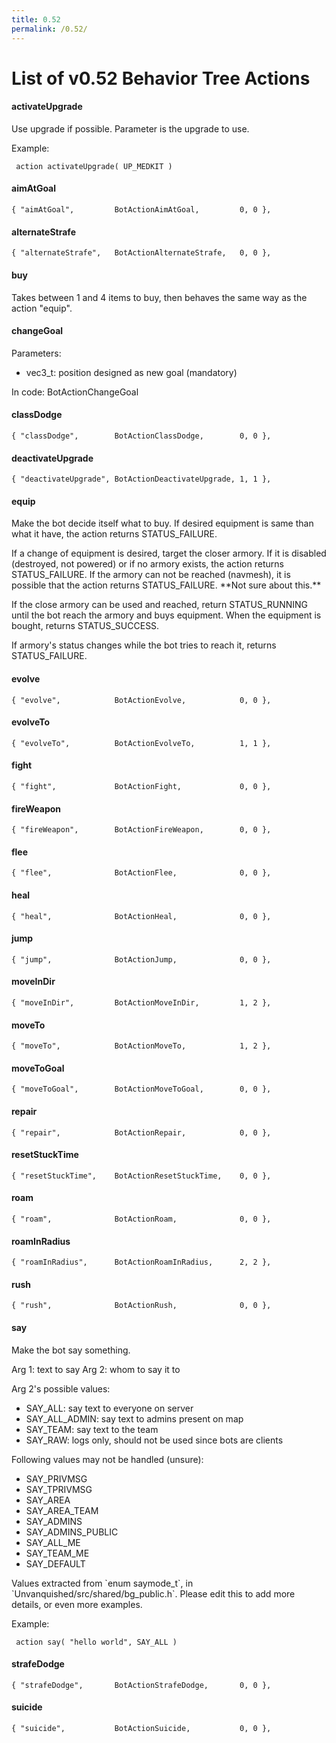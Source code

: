 ```yaml
---
title: 0.52
permalink: /0.52/
---
```


# List of v0.52 Behavior Tree Actions

#### activateUpgrade

Use upgrade if possible. Parameter is the upgrade to use.

Example:

` action activateUpgrade( UP_MEDKIT )`

#### aimAtGoal

`{ "aimAtGoal",         BotActionAimAtGoal,         0, 0 }, `

#### alternateStrafe

`{ "alternateStrafe",   BotActionAlternateStrafe,   0, 0 }, `

#### buy

Takes between 1 and 4 items to buy, then behaves the same way as the
action "equip".

#### changeGoal

Parameters:

- vec3_t: position designed as new goal (mandatory)

In code: BotActionChangeGoal

#### classDodge

`{ "classDodge",        BotActionClassDodge,        0, 0 }, `

#### deactivateUpgrade

`{ "deactivateUpgrade", BotActionDeactivateUpgrade, 1, 1 }, `

#### equip

Make the bot decide itself what to buy. If desired equipment is same
than what it have, the action returns STATUS_FAILURE.

If a change of equipment is desired, target the closer armory. If it is
disabled (destroyed, not powered) or if no armory exists, the action
returns STATUS_FAILURE. If the armory can not be reached (navmesh), it
is possible that the action returns STATUS_FAILURE. \*\*Not sure about
this.\*\*

If the close armory can be used and reached, return STATUS_RUNNING until
the bot reach the armory and buys equipment. When the equipment is
bought, returns STATUS_SUCCESS.

If armory's status changes while the bot tries to reach it, returns
STATUS_FAILURE.

#### evolve

`{ "evolve",            BotActionEvolve,            0, 0 }, `

#### evolveTo

`{ "evolveTo",          BotActionEvolveTo,          1, 1 }, `

#### fight

`{ "fight",             BotActionFight,             0, 0 }, `

#### fireWeapon

`{ "fireWeapon",        BotActionFireWeapon,        0, 0 }, `

#### flee

`{ "flee",              BotActionFlee,              0, 0 }, `

#### heal

`{ "heal",              BotActionHeal,              0, 0 }, `

#### jump

`{ "jump",              BotActionJump,              0, 0 }, `

#### moveInDir

`{ "moveInDir",         BotActionMoveInDir,         1, 2 }, `

#### moveTo

`{ "moveTo",            BotActionMoveTo,            1, 2 }, `

#### moveToGoal

`{ "moveToGoal",        BotActionMoveToGoal,        0, 0 }, `

#### repair

`{ "repair",            BotActionRepair,            0, 0 }, `

#### resetStuckTime

`{ "resetStuckTime",    BotActionResetStuckTime,    0, 0 }, `

#### roam

`{ "roam",              BotActionRoam,              0, 0 }, `

#### roamInRadius

`{ "roamInRadius",      BotActionRoamInRadius,      2, 2 }, `

#### rush

`{ "rush",              BotActionRush,              0, 0 }, `

#### say

Make the bot say something.

Arg 1: text to say Arg 2: whom to say it to

Arg 2's possible values:

- SAY_ALL: say text to everyone on server
- SAY_ALL_ADMIN: say text to admins present on map
- SAY_TEAM: say text to the team
- SAY_RAW: logs only, should not be used since bots are clients

Following values may not be handled (unsure):

- SAY_PRIVMSG
- SAY_TPRIVMSG
- SAY_AREA
- SAY_AREA_TEAM
- SAY_ADMINS
- SAY_ADMINS_PUBLIC
- SAY_ALL_ME
- SAY_TEAM_ME
- SAY_DEFAULT

Values extracted from \`enum saymode_t\`, in
\`Unvanquished/src/shared/bg_public.h\`. Please edit this to add more
details, or even more examples.

Example:

` action say( "hello world", SAY_ALL )`

#### strafeDodge

`{ "strafeDodge",       BotActionStrafeDodge,       0, 0 }, `

#### suicide

`{ "suicide",           BotActionSuicide,           0, 0 },`